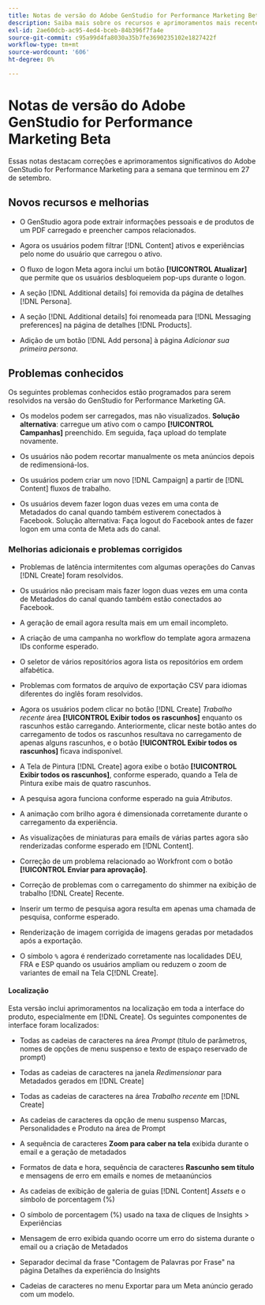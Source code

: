 ```yaml
---
title: Notas de versão do Adobe GenStudio for Performance Marketing Beta
description: Saiba mais sobre os recursos e aprimoramentos mais recentes do Adobe GenStudio for Performance Marketing.
exl-id: 2ae60dcb-ac95-4ed4-bceb-84b396f7fa4e
source-git-commit: c95a99d4fa8030a35b7fe3690235102e1827422f
workflow-type: tm+mt
source-wordcount: '606'
ht-degree: 0%

---
```


# Notas de versão do Adobe GenStudio for Performance Marketing Beta

Essas notas destacam correções e aprimoramentos significativos do Adobe GenStudio for Performance Marketing para a semana que terminou em 27 de setembro.

## Novos recursos e melhorias

* O GenStudio agora pode extrair informações pessoais e de produtos de um PDF carregado e preencher campos relacionados. <!-- GS-3806 -->

* Agora os usuários podem filtrar [!DNL Content] ativos e experiências pelo nome do usuário que carregou o ativo. <!-- GS-1808 -->

* O fluxo de logon Meta agora inclui um botão **[!UICONTROL Atualizar]** que permite que os usuários desbloqueiem pop-ups durante o logon.

* A seção [!DNL Additional details] foi removida da página de detalhes [!DNL Persona]. <!-- GS-5133 5134 -->

* A seção [!DNL Additional details] foi renomeada para [!DNL Messaging preferences] na página de detalhes [!DNL Products]. <!-- GS-5133 5134 -->

* Adição de um botão [!DNL Add persona] à página _Adicionar sua primeira persona_. <!-- GS-5132 -->

## Problemas conhecidos

Os seguintes problemas conhecidos estão programados para serem resolvidos na versão do GenStudio for Performance Marketing GA.

* Os modelos podem ser carregados, mas não visualizados. **Solução alternativa**: carregue um ativo com o campo **[!UICONTROL Campanhas]** preenchido. Em seguida, faça upload do template novamente. <!-- GS-4815 5650-->

* Os usuários não podem recortar manualmente os meta anúncios depois de redimensioná-los. <!-- GS-5871 -->

* Os usuários podem criar um novo [!DNL Campaign] a partir de [!DNL Content] fluxos de trabalho. <!-- GS-5650 -->

* Os usuários devem fazer logon duas vezes em uma conta de Metadados do canal quando também estiverem conectados à Facebook. Solução alternativa: Faça logout do Facebook antes de fazer logon em uma conta de Meta ads do canal. <!-- GS-3009 -->

### Melhorias adicionais e problemas corrigidos

* Problemas de latência intermitentes com algumas operações do Canvas [!DNL Create] foram resolvidos. <!-- GS-5203 -->

* Os usuários não precisam mais fazer logon duas vezes em uma conta de Metadados do canal quando também estão conectados ao Facebook. <!-- GS-4806 -->

* A geração de email agora resulta mais em um email incompleto. <!-- GS-5209 -->

* A criação de uma campanha no workflow do template agora armazena IDs conforme esperado.  <!-- GS-4923 -->

* O seletor de vários repositórios agora lista os repositórios em ordem alfabética. <!-- GS-5553 -->

* Problemas com formatos de arquivo de exportação CSV para idiomas diferentes do inglês foram resolvidos. <!-- GS-5141 -->

* Agora os usuários podem clicar no botão [!DNL Create] _Trabalho recente_ área **[!UICONTROL Exibir todos os rascunhos]** enquanto os rascunhos estão carregando. Anteriormente, clicar neste botão antes do carregamento de todos os rascunhos resultava no carregamento de apenas alguns rascunhos, e o botão **[!UICONTROL Exibir todos os rascunhos]** ficava indisponível. <!-- GS-3938 -->

* A Tela de Pintura [!DNL Create] agora exibe o botão **[!UICONTROL Exibir todos os rascunhos]**, conforme esperado, quando a Tela de Pintura exibe mais de quatro rascunhos. <!-- GS-5588 -->

* A pesquisa agora funciona conforme esperado na guia _Atributos_. <!-- GS-5658 -->

* A animação com brilho agora é dimensionada corretamente durante o carregamento da experiência. <!-- GS-5574 -->

* As visualizações de miniaturas para emails de várias partes agora são renderizadas conforme esperado em [!DNL Content]. <!-- GS-5258 -->

* Correção de um problema relacionado ao Workfront com o botão **[!UICONTROL Enviar para aprovação]**. <!-- GS-5847 -->

* Correção de problemas com o carregamento do shimmer na exibição de trabalho [!DNL Create] Recente. <!-- GS-5589 -->

* Inserir um termo de pesquisa agora resulta em apenas uma chamada de pesquisa, conforme esperado.  <!-- GS-2999 -->

* Renderização de imagem corrigida de imagens geradas por metadados após a exportação. <!-- GS-5749 -->

* O símbolo `%` agora é renderizado corretamente nas localidades DEU, FRA e ESP quando os usuários ampliam ou reduzem o zoom de variantes de email na Tela C[!DNL Create]. <!-- GS-5007 -->


#### Localização

Esta versão inclui aprimoramentos na localização em toda a interface do produto, especialmente em [!DNL Create]. Os seguintes componentes de interface foram localizados: <!-- GS-5295 -->

* Todas as cadeias de caracteres na área _Prompt_ (título de parâmetros, nomes de opções de menu suspenso e texto de espaço reservado de prompt) <!-- GS-5027 -->

* Todas as cadeias de caracteres na janela _Redimensionar_ para Metadados gerados em [!DNL Create] <!-- GS-5035 -->

* Todas as cadeias de caracteres na área _Trabalho recente_ em [!DNL Create] <!-- GS-5037 -->

* As cadeias de caracteres da opção de menu suspenso Marcas, Personalidades e Produto na área de Prompt <!-- GS-5293 -->

* A sequência de caracteres **Zoom para caber na tela** exibida durante o email e a geração de metadados <!-- GS-5063 -->

* Formatos de data e hora, sequência de caracteres **Rascunho sem título** e mensagens de erro em emails e nomes de metaanúncios <!-- GS-5023 5022 5048-->

* As cadeias de exibição de galeria de guias [!DNL Content] _Assets_ e o símbolo de porcentagem (%) <!-- GS-4983 4984-->

* O símbolo de porcentagem (%) usado na taxa de cliques de Insights > Experiências <!-- GS-4279 -->

* Mensagem de erro exibida quando ocorre um erro do sistema durante o email ou a criação de Metadados<!-- GS-5061 -->

* Separador decimal da frase &quot;Contagem de Palavras por Frase&quot; na página Detalhes da experiência do Insights <!-- GS-4986 -->

* Cadeias de caracteres no menu Exportar para um Meta anúncio gerado com um modelo. <!-- GS-5031 -->

